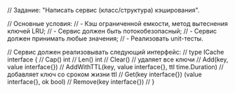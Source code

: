 // Задание: "Написать сервис (класс/структура) кэширования".

// Основные условия:
// - Кэш ограниченной емкости, метод вытеснения ключей LRU;
// - Сервис должен быть потокобезопасный;
// - Сервис должен принимать любые значения;
// - Реализовать unit-тесты.

// Сервис должен реализовывать следующий интерфейс:
//     type ICache interface {
//         Cap() int
//         Len() int
//         Clear() // удаляет все ключи
//         Add(key, value interface{})
//         AddWithTTL(key, value interface{}, ttl time.Duration) // добавляет ключ со сроком жизни ttl
//         Get(key interface{}) (value interface{}, ok bool)
//         Remove(key interface{})
//     }

